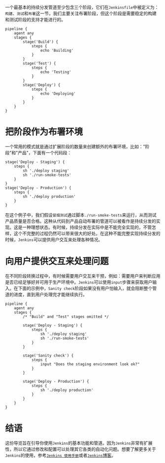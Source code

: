 一个最基本的持续分发管道至少包含三个阶段，它们在`Jenkinsfile`中被定义为：`构建`、`测试`和`布署`这一节，我们主要关注布署阶段，但这个阶段是需要稳定的构建和测试阶段的支持才能进行的。

```
pipeline {
    agent any
    stages {
        stage('Build') {
            steps {
                echo 'Building'
            }
        }
        stage('Test') {
            steps {
                echo 'Testing'
            }
        }
        stage('Deploy') {
            steps {
                echo 'Deploying'
            }
        }
    }
}
```

# 把阶段作为布署环境

一个常用的模式就是通过扩展阶段的数量来创建额外的布署环境，比如："阶段"和"产品"，下面有一个代码段：
	
```
stage('Deploy - Staging') {
    steps {
        sh './deploy staging'
        sh './run-smoke-tests'
    }
}
stage('Deploy - Production') {
    steps {
        sh './deploy production'
    }
}
```
在这个例子中，我们假设`冒烟测试`通过脚本`./run-smoke-tests`来运行，从而测试产品质量是否合格。这种从代码到产品自动布署的管道可以被看作是持续分发的实现。这是一种理想状态。有时候，持续分发在实际中是不能完全实现的，不管怎样，这个不完整的过程仍然可以带来很大的好处。在这种不能完整实现持续分发的时候，`Jenkins`可以提供用户交互来处理各种情况。

# 向用户提供交互来处理问题

在不同阶段转换过程中，有时候需要用户交互来干预，例如：需要用户来判断应用是否已经足够好并可用于生产环境中。`Jenkins`可以使用`input`步骤来获取用户输入。在下面的示例中，`Sanity check`阶段如果没有用户怕输入，就会阻断整个管道的进度，直到用户处理完才能继续执行。

```
pipeline {
    agent any
    stages {
        /* "Build" and "Test" stages omitted */

        stage('Deploy - Staging') {
            steps {
                sh './deploy staging'
                sh './run-smoke-tests'
            }
        }

        stage('Sanity check') {
            steps {
                input "Does the staging environment look ok?"
            }
        }

        stage('Deploy - Production') {
            steps {
                sh './deploy production'
            }
        }
    }
}
```

# 结语

这份导览旨在引导你使用`Jenkins`的基本功能和管道。因为`Jenkins`非常有扩展性，所以它通过修改和配置可以处理其它各类的自动化问题。想要了解更多关于`Jenkins`的使用，参考[`Jenkins 使用手册`](https://jenkins.io/user-handbook.pdf)或者[`Jenkins`博客](https://jenkins.io/node/)。




